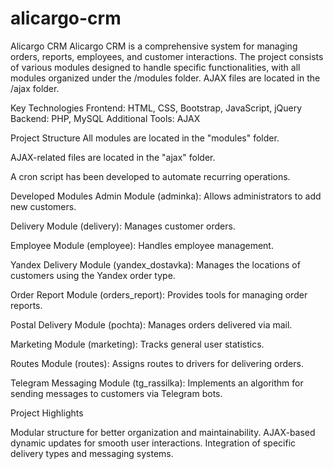 # alicargo-crm

Alicargo CRM
Alicargo CRM is a comprehensive system for managing orders, reports, employees, and customer interactions. 
The project consists of various modules designed to handle specific functionalities, with all modules organized under the /modules folder. AJAX files are located in the /ajax folder.

Key Technologies
Frontend: HTML, CSS, Bootstrap, JavaScript, jQuery
Backend: PHP, MySQL
Additional Tools: AJAX

Project Structure
All modules are located in the "modules" folder.

AJAX-related files are located in the "ajax" folder.

A cron script has been developed to automate recurring operations.

Developed Modules
Admin Module (adminka): Allows administrators to add new customers.

Delivery Module (delivery): Manages customer orders.

Employee Module (employee): Handles employee management.

Yandex Delivery Module (yandex_dostavka): Manages the locations of customers using the Yandex order type.

Order Report Module (orders_report): Provides tools for managing order reports.

Postal Delivery Module (pochta): Manages orders delivered via mail.

Marketing Module (marketing): Tracks general user statistics.

Routes Module (routes): Assigns routes to drivers for delivering orders.

Telegram Messaging Module (tg_rassilka): Implements an algorithm for sending messages to customers via Telegram bots.

Project Highlights

Modular structure for better organization and maintainability.
AJAX-based dynamic updates for smooth user interactions.
Integration of specific delivery types and messaging systems.
